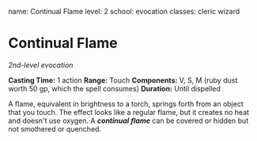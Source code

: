 name: Continual Flame
level: 2
school: evocation
classes: cleric
         wizard

# Continual Flame
_2nd-level evocation_

**Casting Time:** 1 action
**Range:** Touch
**Components:** V, S, M (ruby dust worth 50 gp, which the spell consumes)
**Duration:** Until dispelled

A flame, equivalent in brightness to a torch, springs forth from an object that you touch. The effect looks like a regular flame, but it creates no heat and doesn't use oxygen. A **_continual flame_** can be covered or hidden but not smothered or quenched.
